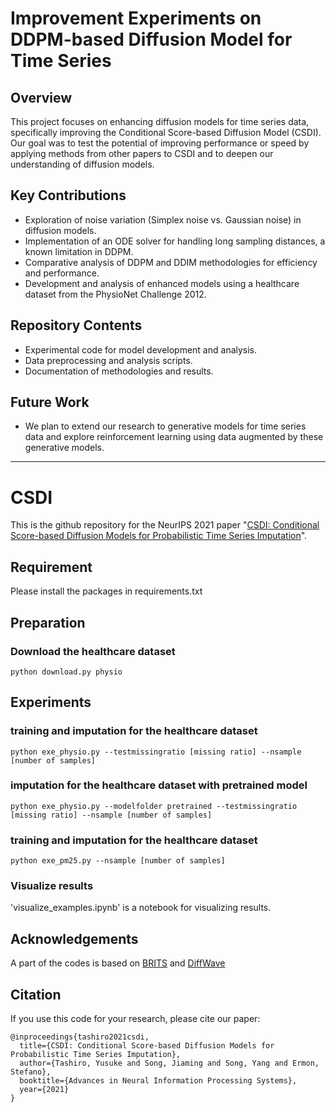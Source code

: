 # Improvement Experiments on DDPM-based Diffusion Model for Time Series

## Overview
This project focuses on enhancing diffusion models for time series data, specifically improving the Conditional Score-based Diffusion Model (CSDI). Our goal was to test the potential of improving performance or speed by applying methods from other papers to CSDI and to deepen our understanding of diffusion models.

## Key Contributions
- Exploration of noise variation (Simplex noise vs. Gaussian noise) in diffusion models.
- Implementation of an ODE solver for handling long sampling distances, a known limitation in DDPM.
- Comparative analysis of DDPM and DDIM methodologies for efficiency and performance.
- Development and analysis of enhanced models using a healthcare dataset from the PhysioNet Challenge 2012.

## Repository Contents
- Experimental code for model development and analysis.
- Data preprocessing and analysis scripts.
- Documentation of methodologies and results.

## Future Work
- We plan to extend our research to generative models for time series data and explore reinforcement learning using data augmented by these generative models.
--------------------------------------------------------------------------------------------------------------------------------------------------------------------------------------------------------------------------------
# CSDI
This is the github repository for the NeurIPS 2021 paper "[CSDI: Conditional Score-based Diffusion Models for Probabilistic Time Series Imputation](https://arxiv.org/abs/2107.03502)".

## Requirement

Please install the packages in requirements.txt

## Preparation
### Download the healthcare dataset 
```shell
python download.py physio
```

## Experiments 

### training and imputation for the healthcare dataset
```shell
python exe_physio.py --testmissingratio [missing ratio] --nsample [number of samples]
```

### imputation for the healthcare dataset with pretrained model
```shell
python exe_physio.py --modelfolder pretrained --testmissingratio [missing ratio] --nsample [number of samples]
```

### training and imputation for the healthcare dataset
```shell
python exe_pm25.py --nsample [number of samples]
```

### Visualize results
'visualize_examples.ipynb' is a notebook for visualizing results.

## Acknowledgements

A part of the codes is based on [BRITS](https://github.com/caow13/BRITS) and [DiffWave](https://github.com/lmnt-com/diffwave)

## Citation
If you use this code for your research, please cite our paper:

```
@inproceedings{tashiro2021csdi,
  title={CSDI: Conditional Score-based Diffusion Models for Probabilistic Time Series Imputation},
  author={Tashiro, Yusuke and Song, Jiaming and Song, Yang and Ermon, Stefano},
  booktitle={Advances in Neural Information Processing Systems},
  year={2021}
}
```
